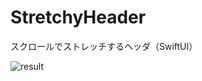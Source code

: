 # StretchyHeader
スクロールでストレッチするヘッダ（SwiftUI）

![result](https://user-images.githubusercontent.com/25205138/206865944-72bdb4f6-1687-465e-8a38-632d5a08f069.gif)
